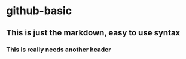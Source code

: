 # github-basic

## This is just the markdown, easy to use syntax 

### This is really needs another header


